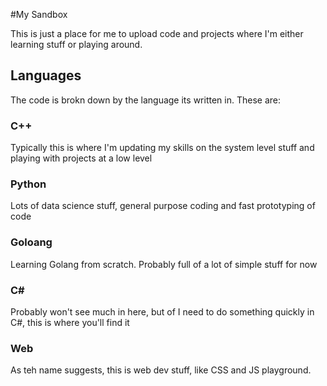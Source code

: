 #My Sandbox

This is just a place for me to upload code and projects where I'm either learning stuff
or playing around.

## Languages

The code is brokn down by the language its written in.  These are:

### C++
Typically this is where I'm updating my skills on the system level stuff and playing with projects at a low level

### Python
Lots of data science stuff, general purpose coding and fast prototyping of code

### Goloang
Learning Golang from scratch.  Probably full of a lot of simple stuff for now

### C#
Probably won't see much in here, but of I need to do something quickly in C#, this is where you'll find it

### Web
As teh name suggests, this is web dev stuff, like CSS and JS playground.

